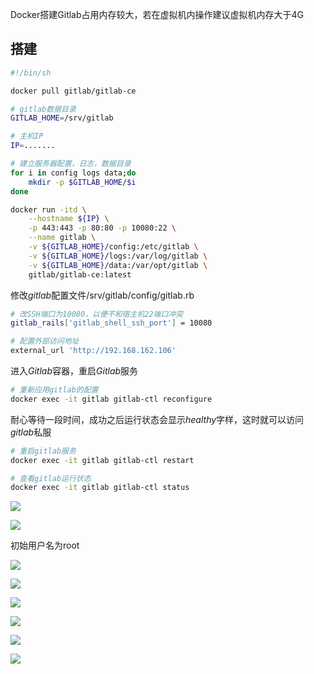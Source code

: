 <!--
 * @Description: 
 * @Version: 1.0
 * @Author: DaLao
 * @Email: dalao_li@163.com
 * @Date: 2021-04-20 20:16:43
 * @LastEditors: DaLao
 * @LastEditTime: 2021-12-15 21:14:21
-->

Docker搭建Gitlab占用内存较大，若在虚拟机内操作建议虚拟机内存大于4G

## 搭建

```sh
#!/bin/sh

docker pull gitlab/gitlab-ce

# gitlab数据目录
GITLAB_HOME=/srv/gitlab

# 主机IP
IP=.......

# 建立服务器配置，日志，数据目录
for i in config logs data;do 
    mkdir -p $GITLAB_HOME/$i
done

docker run -itd \
    --hostname ${IP} \
    -p 443:443 -p 80:80 -p 10080:22 \
    --name gitlab \
    -v ${GITLAB_HOME}/config:/etc/gitlab \
    -v ${GITLAB_HOME}/logs:/var/log/gitlab \
    -v ${GITLAB_HOME}/data:/var/opt/gitlab \
    gitlab/gitlab-ce:latest
```

修改$gitlab$配置文件/srv/gitlab/config/gitlab.rb

```sh
# 改SSH端口为10080，以便不和宿主机22端口冲突
gitlab_rails['gitlab_shell_ssh_port'] = 10080

# 配置外部访问地址 
external_url 'http://192.168.162.106'
```

进入$Gitlab$容器，重启$Gitlab$服务

```sh
# 重新应用gitlab的配置
docker exec -it gitlab gitlab-ctl reconfigure
```

耐心等待一段时间，成功之后运行状态会显示$healthy$字样，这时就可以访问$gitlab$私服


```sh
# 重启gitlab服务
docker exec -it gitlab gitlab-ctl restart

# 查看gitlab运行状态
docker exec -it gitlab gitlab-ctl status
```
![](https://cdn.hurra.ltd/img/20210319153023.png)

![](https://cdn.hurra.ltd/img/20210319173035.png)

初始用户名为root

![](https://cdn.hurra.ltd/img/20210319173322.png)

![](https://cdn.hurra.ltd/img/20210319173621.png)

![](https://cdn.hurra.ltd/img/20210319173747.png)

![](https://cdn.hurra.ltd/img/20210319174441.png)

![](https://cdn.hurra.ltd/img/20210319174746.png)

![](https://cdn.hurra.ltd/img/20210319175142.png)

